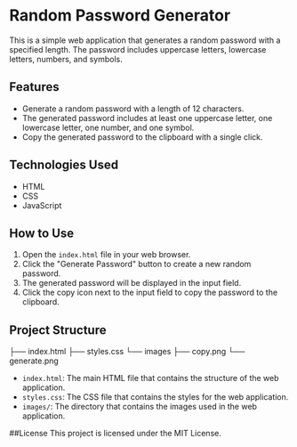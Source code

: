 # Random Password Generator

This is a simple web application that generates a random password with a specified length. The password includes uppercase letters, lowercase letters, numbers, and symbols.

## Features

- Generate a random password with a length of 12 characters.
- The generated password includes at least one uppercase letter, one lowercase letter, one number, and one symbol.
- Copy the generated password to the clipboard with a single click.

## Technologies Used

- HTML
- CSS
- JavaScript

## How to Use

1. Open the `index.html` file in your web browser.
2. Click the "Generate Password" button to create a new random password.
3. The generated password will be displayed in the input field.
4. Click the copy icon next to the input field to copy the password to the clipboard.

## Project Structure

├── index.html
├── styles.css
└── images
├── copy.png
└── generate.png

- `index.html`: The main HTML file that contains the structure of the web application.
- `styles.css`: The CSS file that contains the styles for the web application.
- `images/`: The directory that contains the images used in the web application.

##License
This project is licensed under the MIT License.

